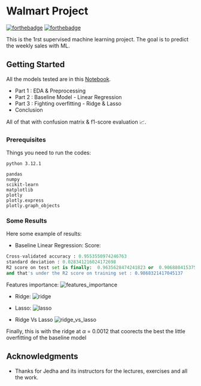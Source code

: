 # Walmart Project

[![forthebadge](http://forthebadge.com/images/badges/built-with-love.svg)](http://forthebadge.com) [![forthebadge](https://forthebadge.com/images/badges/made-with-python.svg)](https://forthebadge.com)

This is the 1rst supervised machine learning project. The goal is to predict the weekly sales with ML.

## Getting Started

All the models tested are in this [Notebook](Conversion_rate_challenge_YP.ipynb).
* Part 1 : EDA & Preprocessing
* Part 2 : Baseline Model - Linear Regression
* Part 3 : Fighting overfitting - Ridge & Lasso
* Conclusion

All of that with confusion matrix & f1-score evaluation 📈.

### Prerequisites

Things you need to run the codes:

```
python 3.12.1

pandas 
numpy
scikit-learn
matplotlib
plotly
plotly.express
plotly.graph_objects
```

### Some Results

Here some example of results:

* Baseline Linear Regression:
Score: 
```python
Cross-validated accuracy : 0.9553550974246763
standard deviation : 0.028341216024172698
R2 score on test set is finally:  0.9635628474241823 or  0.9068804153758369
and that's under the R2 score on training set : 0.9868321417045137
````
Features importance:
![features_importance](features_importance.png)

* Ridge:
![ridge](ridge_test.png)

* Lasso:
![lasso](Lasso_test.png)

* Ridge Vs Lasso
![ridge_vs_lasso](ridge_vs_lasso.png)

Finally, this is with the ridge at $\alpha$ = 0.0012 that coorects the best the little overfitting of the baseline model

## Acknowledgments

* Thanks for Jedha and its instructors for the lectures, exercises and all the work.

